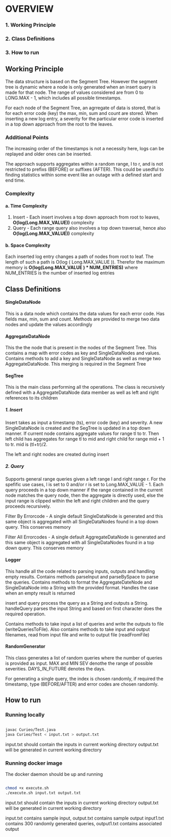 # OVERVIEW

### 1. Working Principle
### 2. Class Definitions
### 3. How to run


## Working Principle

The data structure is based on the Segment Tree. However the segment tree is dynamic where a node is only generated when an insert query is made for that node. The range of values considered are from 0 to LONG.MAX - 1, which includes all possible timestamps.

For each node of the Segment Tree, an agrregate of data is stored, that is for each error code (key) the max, min, sum and count are stored. When inserting a new log entry, a severity for the particular error code is inserted in a top down approach from the root to the leaves.

### Additional Points

The increasing order of the timestamps is not a necessity here, logs can be replayed and older ones can be inserted.

The approach supports aggregates within a random range, l to r, and is not restricted to prefixs (BEFORE) or suffixes (AFTER). This could be usedful to finding statistics within some event like an outage with a defined start and end time.

### Complexity

#### a. Time Complexity

1. Insert - Each insert involves a top down approach from root to leaves, **O(log(Long.MAX_VALUE))** complexity
2. Query - Each range query also involves a top down traversal, hence also **O(log(Long.MAX_VALUE))** complexity

#### b. Space Complexity

Each inserted log entry changes a path of nodes from root to leaf. The length of such a path is O(log ( Long.MAX_VALUE )). Therefor the maximum memory is **O(log(Long.MAX_VALUE ) * NUM_ENTRIES)** where NUM_ENTRIES is the number of inserted log entries


## Class Definitions

#### SingleDataNode

This is a data node which contains the data values for each error code. Has fields max, min, sum and count. Methods are provided to merge two data nodes and update the values accordingly

#### AggregateDataNode

This the the node that is present in the nodes of the Segment Tree. This contains a map with error codes as key and SingleDataNodes and values. Contains methods to add a key and SingleDataNode as well as merge two AggregateDataNode. This merging is required in the Segment Tree

#### SegTree

This is the main class performing all the operations. The class is recursively defined with a AggregateDataNode data member as well as left and right references to its children

##### 1. Insert

Insert takes as input a timestamp (ts), error code (key) and severity. A new SingleDataNode is created and the SegTree is updated in a top down manner. If current node contains aggregate values for range tl to tr. Then left child has aggregates for range tl to mid and right child for range mid + 1 to tr. mid is (tl+tr)/2.

The left and right nodes are created during insert

##### 2. Query

Supports general range queries given a left range l and right range r. For the spefific use cases, l is set to 0 and/or r is set to Long.MAX_VALUE - 1. Each query proceeds in a top down manner if the range contained in the current node matches the query node, then the aggregate is directly used, else the input range is clipped within the left and right children and the query proceeds recursively.

Filter By Errorcode - A single default SingleDataNode is generated and this same object is aggregated with all SingleDataNodes found in a top down query. This conserves memory

Filter All Errorcodes - A single default AggregateDataNode is generated and this same object is aggregated with all SingleDataNodes found in a top down query. This conserves memory


#### Logger

This handle all the code related to parsing inputs, outputs and handling empty results. Contains methods parseInput and parseBySpace to parse the queries. Contains methods to format the AggregateDateNode and SingleDataNode into a String with the provided format. Handles the case when an empty result is returned

insert and query process the query as a String and outputs a String.
handleQuery parses the input String and based on first character does the required operation.

Contains methods to take input a list of queries and write the outputs to file (writeQueriesToFile). Also contains methods to take input and output filenames, read from input file and write to output file (readFromFile)

#### RandomGenerator

This class generates a list of random queries where the number of queries is provided as input. MAX and MIN SEV denothe the range of possible severities. DAYS_IN_FUTURE denotes the days.

For generating a single query, the index is chosen randomly, if required the timestamp, type (BEFORE/AFTER) and error codes are chosen randomly.


## How to run

### Running locally

```bash

javac Curieo/Test.java
java Curieo/Test < input.txt > output.txt

```

input.txt should contain the inputs in current working directory
output.txt will be generated in current working directory

### Running docker image

The docker daemon should be up and running

```bash

chmod +x execute.sh
./execute.sh input.txt output.txt

```

input.txt should contain the inputs in current working directory
output.txt will be generated in current working directory


input.txt contains sample input, output.txt contains sample output
input1.txt contains 300 randomly generated queries, output1.txt contains associated output



